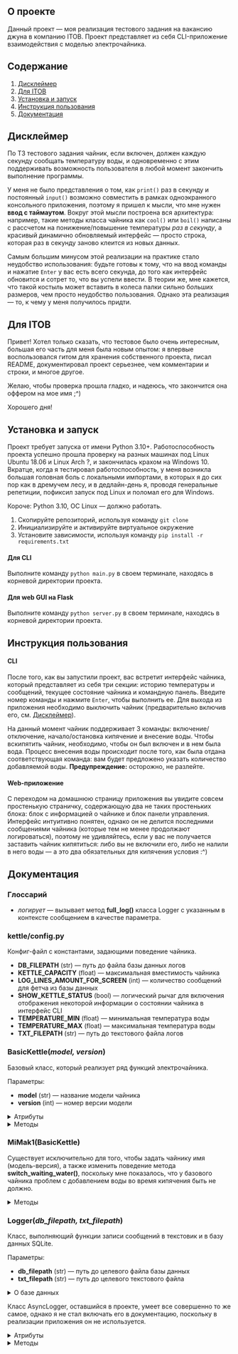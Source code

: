 ## О проекте
Данный проект — моя реализация тестового задания на вакансию джуна в компанию ITOB. Проект представляет из себя CLI-приложение взаимодействия с моделью электрочайника.
## Содержание
1. [Дисклеймер](#дисклеймер)
2. [Для ITOB](#для-itob)
3. [Установка и запуск](#установка-и-запуск)
4. [Инструкция пользования](#инструкция-пользования)
5. [Документация](#документация)
## Дисклеймер
По ТЗ тестового задания чайник, если включен, должен каждую секунду сообщать температуру воды, и одновременно с этим поддерживать возможность пользователя в любой момент закончить выполнение программы.

У меня не было представления о том, как `print()` раз в секунду и постоянный `input()` возможно совместить в рамках одноэкранного консольного приложения, поэтому я пришел к мысли, что мне нужен **ввод с таймаутом**. Вокруг этой мысли построена вся архитектура: например, такие методы класса чайника как `cool()` или `boil()` написаны с рассчетом на понижение/повышение температуры _раз в секунду_, а красивый динамично обновляемый интерфейс — просто строка, которая раз в секунду заново клеится из новых данных.

Самым большим минусом этой реализации на практике стало неудобство использования: будьте готовы к тому, что на ввод команды и нажатие `Enter` у вас есть всего секунда, до того как интерфейс обновится и сотрет то, что вы успели ввести. В теории же, мне кажется, что такой костыль может вставить в колеса палки сильно б*о*льших размеров, чем просто неудобство пользования. Однако эта реализация — то, к чему у меня получилось придти.  
## Для ITOB
Привет! Хотел только сказать, что тестовое было очень интересным, большая его часть для меня была новым опытом: я впервые воспользовался гитом для хранения собственного проекта, писал README, документировал проект серьезнее, чем комментарии и строки, и многое другое. 

Желаю, чтобы проверка прошла гладко, и надеюсь, что закончится она оффером на мое имя ;^)

Хорошего дня!
## Установка и запуск
Проект требует запуска от имени Python 3.10+. Работоспособность проекта успешно прошла проверку на разных машинах под Linux Ubuntu 18.06 и Linux Arch ?, и закончилась крахом на Windows 10. Вкратце, когда я тестировал работоспособность, у меня возникла большая головная боль с локальными импортами, в которых я до сих пор как в дремучем лесу, и в дедлайн-день я, проводя генеральные репетиции, пофиксил запуск под Linux и поломал его для Windows.

Короче: Python 3.10, ОС Linux — должно работать.
1. Скопируйте репозиторий, используя команду `git clone`
2. Инициализируйте и активируйте виртуальное окружение
3. Установите зависимости, используя команду `pip install -r requirements.txt`
#### Для CLI
Выполните команду `python main.py` в своем терминале, находясь в корневой директории проекта.
#### Для web GUI на Flask
 Выполните команду `python server.py` в своем терминале, находясь в корневой директории проекта.
## Инструкция пользования
#### CLI
После того, как вы запустили проект, вас встретит интерфейс чайника, который представляет из себя три секции: историю температуры и сообщений, текущее состояние чайника и командную панель. Введите номер команды и нажмите `Enter`, чтобы выполнить ее. Для выхода из приложения необходимо выключить чайник (предварительно включив его, см. [Дисклеймер](#дисклеймер)). 

На данный момент чайник поддерживает 3 команды: включение/отключение, начало/остановка кипячение и внесение воды. Чтобы вскипятить чайник, необходимо, чтобы он был включен и в нем была вода. Процесс внесения воды происходит после того, как была отдана соответствующая команда: вам будет предложено указать количество добавляемой воды. **Предупреждение:** осторожно, не разлейте.
#### Web-приложение
С переходом на домашнюю страницу приложения вы увидите совсем простенькую страничку, содержающую два не таких простеньких блока: блок с информацией о чайнике и блок панели управления. Интерфейс интуитивно понятен, однако он не делится последними сообщениями чайника (которые тем не менее продолжают логироваться), поэтому не удивляйтесь, если у вас не получается заставить чайник кипятиться: либо вы не включили его, либо не налили в него воды — а это два обязательных для кипячения условия :^)
## Документация
### Глоссарий
- _логирует_ — вызывает метод **full_log()** класса Logger с указанным в контексте сообщением в качестве параметра.
### kettle/config.py
Конфиг-файл с константами, задающими поведение чайника.
- **DB_FILEPATH** (str) — путь до файла базы данных логов
- **KETTLE_CAPACITY** (float) — максимальная вместимость чайника
- **LOG_LINES_AMOUNT_FOR_SCREEN** (int) — количество сообщений для фетча из базы данных
- **SHOW_KETTLE_STATUS** (bool) — логический рычаг для включения отображения некоторой информации о состоянии чайника в интерфейс CLI
- **TEMPERATURE_MIN** (float) — минимальная температура воды
- **TEMPERATURE_MAX** (float) — максимальная температура воды
- **TXT_FILEPATH** (str) — путь до текстового файла логов
### BasicKettle(_model, version_)
Базовый класс, который реализует ряд функций электрочайника.

Параметры:
- **model** (str) — название модели чайника
- **version** (int) — номер версии модели

<details><summary>Атрибуты</summary>
<p>

- **boiling\_time\_left** (int) — число секунд, оставшееся до конца кипячений
- **current\_temperature** (float) — текущая температура воды
- **isBusy** (bool) — кипятит ли чайник воду
- **isPowered** (bool) — включен ли чайник
- **isWaitingWater** (bool) — ожидает ли чайник внесение воды
- **logger** (logger.Logger) — объект класса Logger
- **model** (str) — название модели
- **version** (int) — версия модели
- **water_amount** (float) — количество воды в чайнике

</p>
</details>

<details><summary>Методы</summary>
<p>

#### add_water(_inserted_amount_)
Вносит указанное количество воды в чайник и логирует сообщение об успехе.
- Если количество вносимой воды меньше или равно нулю, то вместо этого не делает ничего;
- Если по результату внесения воды значение атрибута **water_amount** превышает значение **KETTLE_CAPACITY** из конфига, то вместо этого присваивает значение **KETTLE_CAPACITY** и логирует сообщение о перелитой воде.    

Параметры:
- **inserted_amount** (float) — количество воды для внесения

#### boil()
Поднимает температуру воды на значение одной секунды кипячения и отнимает единицу из атрибута **boiling_time_left**.
- Если по результату вышеописанных действий значение атрибута **boiling_time_left** равняется нулю, то вызывает свой метод **switch_busy()** и логирует сообщение об окончании кипячения.

#### cool()
Понижает температуру воды на значение **TEMPERATURE_COOLING_STEP** из конфига.
- Если по результату значение атрибута **current_temperature** становится ниже значения **TEMPERATURE_MIN** из конфига, то присваивает это значение атрибуту.

#### generate_CLI_interface(_optional_message=None_)
Возвращает строку вида 
```
логи

---------------

опциональное сообщение

---------------
информационная панель
---------------
командная панель
```
Параметры:
- **optional_message** (str | None) — строка для отображения в дополнение к остальному интерфейсу.

#### is_empty()
Возвращает _True_, если значение атрибута **water_amount** равняется нулю, иначе возвращает _False_.

#### is_full()
Возвращает _True_, если значение атрибута **water_amount** равняется значению **KETTLE_CAPACITY** из конфига, иначе возвращает _False_.

#### switch_busy()
Присваивает атрибуту **boiling_time_left** значение **SECONDS_TO_BOIL** из конфига, инвертирует значение атрибута **isBusy** и логирует сообщение о его новом значении.
- Если значение атрибута **isPowered** не истинно, то вместо этого логирует сообщение о том, что чайник выключен;
- Если оба результат метода **is_empty()** и значение атрибута **isBusy** ложны, то вместо этого логирует сообщение о том, что чайник пуст.

#### switch_powered()
Инвертирует значение атрибута **isPowered** и логирует сообщение о его новом значении.

#### switch_waiting_water()
Инвертирует значение атрибута **isWaitingWater**.

</p>
</details>

### MiMak1(BasicKettle)
Существует исключительно для того, чтобы задать чайнику имя (модель-версия), а также изменить поведение метода **switch_waiting_water()**, поскольку мне показалось, что у базового чайника проблем с добавлением воды во время кипячения быть не должно.
<details><summary>Методы</summary>
<p>

#### switch_waiting_water()
Инвертирует значение атрибута **isWaitingWater**.
- Если значение атрибута **isBusy** истинно, то вместо этого логирует сообщение о неподдерживаемости функции добавления воды во время кипячения.

</p>
</details>

### Logger(_db_filepath, txt_filepath_)
Класс, выполняющий функции записи сообщений в текстовик и в базу данных SQLite.

Параметры:
- **db_filepath** (str) — путь до целевого файла базы данных
- **txt_filepath** (str) — путь до целевого текстового файла

<details><summary>О базе данных</summary>
<p>

Для работы класса требуется, чтобы база данных имела таблицу с именем `logs` вида
```
CREATE TABLE logs(
id INTEGER PRIMARY KEY AUTOINCREMENT,
message TEXT NOT NULL,
date_mark DATE NOT NULL,
time_mark TIME NOT NULL);
```
Значения **date_mark** и **time_mark** для `INSERT` запросов генерируются в момент вызова метода **log_to_db()** и являются результатами вызовов **datetime.datetime.today().date()** и **datetime.datetime.today().time()** соответственно. 
</p>
</details>

Класс AsyncLogger, оставшийся в проекте, умеет все совершенно то же самое, однако я не стал включать его в документацию, поскольку в реализации приложения он не используется.

<details><summary>Атрибуты</summary>
<p>

- **db_filepath** (str) — путь до файла базы данных
- **txt_filepath** (str) — путь до текстового файла

</p>
</details>

<details><summary>Методы</summary>
<p>

#### full_log(_message_)
По очереди вызывает методы **log_to_db()** и **log_to_txt()** с переданным сообщением в качестве параметра.

Параметры:
- **message** (str) — сообщение для записи

#### log_to_db(_message_)
Совершает `INSERT` запрос в базу данных.

Параметры:
- message (str) — текст для записи

#### log_to_txt(_message, prettify=False_)
Совершает запись в текстовый файл.

Параметры:
- **message** (str) — текст для записи
- **prettify** (bool) — если истинно, то добавит перед записываемым текстом приставку вида \[ЧАС:МИНУТА:СЕКУНДА\]

#### select_last_x_messages_from_db(_amount=50_)
Выбирает последние сообщения в переданном количестве в порядке last-in-first-out.

Параметры:
- **amount** (str) — количество сообщений для получения

</p>
</details>
